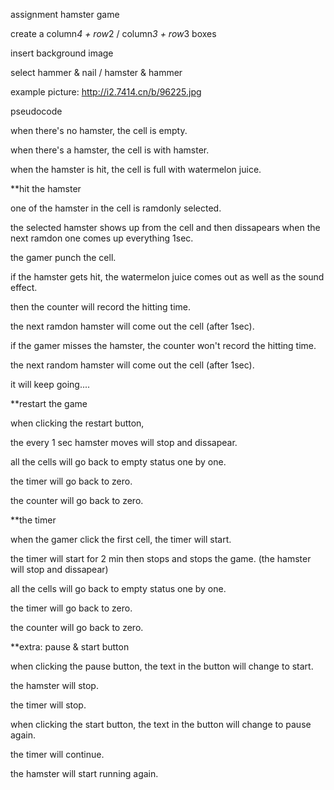 assignment
hamster game

create a column*4 + row*2 / column*3 + row*3 boxes

insert background image

select hammer & nail / hamster & hammer

example picture: http://i2.7414.cn/b/96225.jpg 

pseudocode

when there's no hamster, the cell is empty.

when there's a hamster, the cell is with hamster.

when the hamster is hit, the cell is full with watermelon juice.

**hit the hamster

one of the hamster in the cell is ramdonly selected.

the selected hamster shows up from the cell and then dissapears when the next ramdon one comes up everything 1sec.

the gamer punch the cell.

if the hamster gets hit, the watermelon juice comes out as well as the sound effect.

then the counter will record the hitting time.

the next ramdon hamster will come out the cell (after 1sec).

if the gamer misses the hamster, the counter won't record the hitting time.

the next random hamster will come out the cell (after 1sec).

it will keep going....

**restart the game

when clicking the restart button,

the every 1 sec hamster moves will stop and dissapear.

all the cells will go back to empty status one by one.

the timer will go back to zero.

the counter will go back to zero.

**the timer

when the gamer click the first cell, the timer will start.

the timer will start for 2 min then stops and stops the game. (the hamster will stop and dissapear)

all the cells will go back to empty status one by one.

the timer will go back to zero.

the counter will go back to zero.

**extra: pause & start button

when clicking the pause button, the text in the button will change to start.

the hamster will stop.

the timer will stop.

when clicking the start button, the text in the button will change to pause again.

the timer will continue.

the hamster will start running again.
